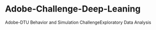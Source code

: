 # Adobe-Challenge-Deep-Leaning
Adobe-DTU Behavior and Simulation ChallengeExploratory Data Analysis
